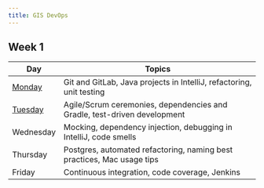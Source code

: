 ```yaml
---
title: GIS DevOps
---
```


## Week 1

Day | Topics
|----|--------|
[Monday](week01/monday/) | Git and GitLab, Java projects in IntelliJ, refactoring, unit testing
[Tuesday](week01/tuesday/) | Agile/Scrum ceremonies, dependencies and Gradle, test-driven development
Wednesday | Mocking, dependency injection, debugging in IntelliJ, code smells
Thursday | Postgres, automated refactoring, naming best practices, Mac usage tips
Friday | Continuous integration, code coverage, Jenkins